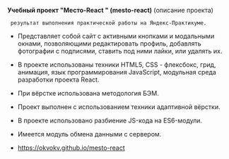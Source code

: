    **Учебный проект "Место-React " (mesto-react)** (описание проекта)

     результат выполнения практической работы на Яндекс-Практикуме.

* Представляет собой сайт с активными кнопками и модальными окнами, позволяющими редактировать профиль, добавлять фотографии с подписями, ставить под ними лайки, или удалять их. 

* В проекте использованы техники HTML5, CSS - флексбокс, грид, анимация, язык программирования JavaScript, модульная среда разработки проекта React.

* При вёрстке использована методология БЭМ.

* Проект выполнен с использованием техники адаптивной вёрстки.

* В проекте использовано разбиение JS-кода на ES6-модули.

* Имеется модуль обмена данными с сервером.

* https://okvokv.github.io/mesto-react
   
